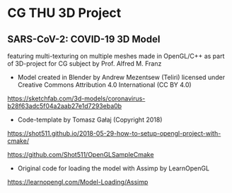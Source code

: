 # CG THU 3D Project

## SARS-CoV-2: COVID-19 3D Model 
 featuring multi-texturing on multiple meshes
 made in OpenGL/C++ as part of 3D-project for CG subject by Prof. Alfred M. Franz 

 - Model created in Blender by Andrew Mezentsew (Teliri) licensed under Creative Commons Attribution 4.0 International (CC BY 4.0)
 
 https://sketchfab.com/3d-models/coronavirus-b28f63adc5f04a2aab27e1d7293eba0b
 
 
 - Code-template by Tomasz Gałaj (Copyright 2018)
 
 https://shot511.github.io/2018-05-29-how-to-setup-opengl-project-with-cmake/
 
 https://github.com/Shot511/OpenGLSampleCmake


 - Original code for loading the model with Assimp by LearnOpenGL
 
 https://learnopengl.com/Model-Loading/Assimp
